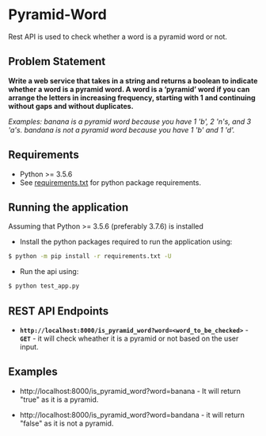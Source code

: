 # Pyramid-Word
Rest API is used to check whether a word is a pyramid word or not.

## Problem Statement 

**Write a web service that takes in a string and returns a boolean to indicate whether a word is a pyramid word. A word is a ‘pyramid’ word if you can arrange the letters in increasing frequency, starting with 1 and continuing without gaps and without duplicates.**

*Examples: banana is a pyramid word because you have 1 'b', 2 'n's, and 3 'a's. bandana is not a pyramid word because you have 1 'b' and 1 'd'.*


## Requirements
 - Python >= 3.5.6
 - See [requirements.txt](requirements.txt) for python package requirements.
 
 
## Running the application

 Assuming that Python >= 3.5.6 (preferably 3.7.6) is installed
 
 - Install the python packages required to run the application using:
 
```bash
$ python -m pip install -r requirements.txt -U
```

- Run the api using:

```bash
$ python test_app.py
```

## REST API Endpoints

 - **`http://localhost:8000/is_pyramid_word?word=<word_to_be_checked>`** - **`GET`** - it will check wheather it is a pyramid or not based on the user input.
 
 
 ## Examples
 
 - http://localhost:8000/is_pyramid_word?word=banana - It will return "true" as it is a pyramid.
 
 - http://localhost:8000/is_pyramid_word?word=bandana - it will return "false" as it is not a pyramid.
 
